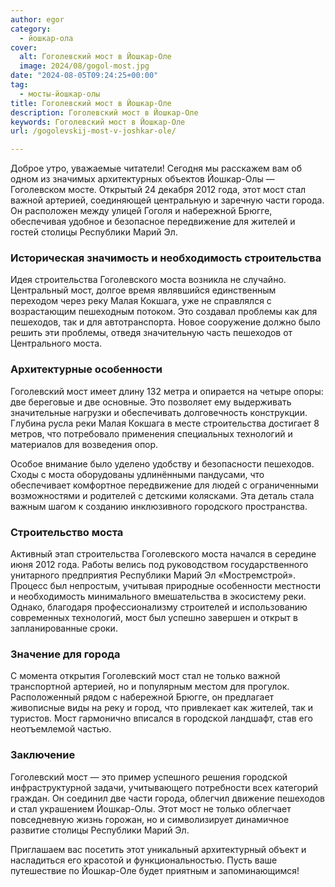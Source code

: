 ```yaml
---
author: egor
category:
  - йошкар-ола
cover:
  alt: Гоголевский мост в Йошкар-Оле
  image: 2024/08/gogol-most.jpg
date: "2024-08-05T09:24:25+00:00"
tag:
  - мосты-йошкар-олы
title: Гоголевский мост в Йошкар-Оле
description: Гоголевский мост в Йошкар-Оле
keywords: Гоголевский мост в Йошкар-Оле
url: /gogolevskij-most-v-joshkar-ole/

---
```

Доброе утро, уважаемые читатели! Сегодня мы расскажем вам об одном из значимых архитектурных объектов Йошкар-Олы — Гоголевском мосте. Открытый 24 декабря 2012 года, этот мост стал важной артерией, соединяющей центральную и заречную части города. Он расположен между улицей Гоголя и набережной Брюгге, обеспечивая удобное и безопасное передвижение для жителей и гостей столицы Республики Марий Эл.

### Историческая значимость и необходимость строительства

Идея строительства Гоголевского моста возникла не случайно. Центральный мост, долгое время являвшийся единственным переходом через реку Малая Кокшага, уже не справлялся с возрастающим пешеходным потоком. Это создавал проблемы как для пешеходов, так и для автотранспорта. Новое сооружение должно было решить эти проблемы, отведя значительную часть пешеходов от Центрального моста.

### Архитектурные особенности

Гоголевский мост имеет длину 132 метра и опирается на четыре опоры: две береговые и две основные. Это позволяет ему выдерживать значительные нагрузки и обеспечивать долговечность конструкции. Глубина русла реки Малая Кокшага в месте строительства достигает 8 метров, что потребовало применения специальных технологий и материалов для возведения опор.

Особое внимание было уделено удобству и безопасности пешеходов. Сходы с моста оборудованы удлинёнными пандусами, что обеспечивает комфортное передвижение для людей с ограниченными возможностями и родителей с детскими колясками. Эта деталь стала важным шагом к созданию инклюзивного городского пространства.

### Строительство моста

Активный этап строительства Гоголевского моста начался в середине июня 2012 года. Работы велись под руководством государственного унитарного предприятия Республики Марий Эл «Мостремстрой». Процесс был непростым, учитывая природные особенности местности и необходимость минимального вмешательства в экосистему реки. Однако, благодаря профессионализму строителей и использованию современных технологий, мост был успешно завершен и открыт в запланированные сроки.

### Значение для города

С момента открытия Гоголевский мост стал не только важной транспортной артерией, но и популярным местом для прогулок. Расположенный рядом с набережной Брюгге, он предлагает живописные виды на реку и город, что привлекает как жителей, так и туристов. Мост гармонично вписался в городской ландшафт, став его неотъемлемой частью.

### Заключение

Гоголевский мост — это пример успешного решения городской инфраструктурной задачи, учитывающего потребности всех категорий граждан. Он соединил две части города, облегчил движение пешеходов и стал украшением Йошкар-Олы. Этот мост не только облегчает повседневную жизнь горожан, но и символизирует динамичное развитие столицы Республики Марий Эл.

Приглашаем вас посетить этот уникальный архитектурный объект и насладиться его красотой и функциональностью. Пусть ваше путешествие по Йошкар-Оле будет приятным и запоминающимся!
